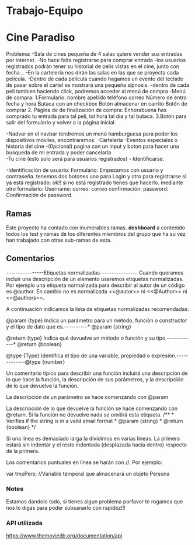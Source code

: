 # Trabajo-Equipo
# Cine Paradiso
Problema:
-Sala de cines pequeña de 4 salas quiere vender sus entradas por internet.
-No hace falta registrarse para comprar entrada
-los usuarios registrados podrán tener su historial de pelis vistas en el cine, junto con fecha…
-En la cartelería nos dirán las salas en las que se proyecta cada película.
-Dentro de cada película cuando hagamos un evento del teclado de pasar sobre el cartel se mostrará una pequeña sipnosis.
-dentro de cada peli tambien haciendo click, podremos acceder al menú de compra
-Menú de compra:
	1.Formulario:
		nombre
		apellido
		teléfono
		correo
		Número de entro
		fecha y hora
		Butaca con un checkbox
		Botón almacenar en carrito
		Botón de comprar
	2. Página de de finalización de compra:
		Enhorabuena has comprado tu entrada para tal peli, tal hora tal día y tal butaca.
	3.Botón para salir del formulario y volver a la página inicial.


-Nadvar
en el navbar tendremos un menú hamburguesa para poder los dispositivos móviles, encontraremos:
	-Cartelería
	-Eventos especiales o historia del cine
-(0pcional) pagina con un input y boton para hacer una busqueda de mi entrada y poder cancelarla	
	-Tu cine (esto solo será para usuarios registrados)
	- Identificarse.

-Identificación de usuario:
Formulario:
 Empezamos con usuario y contraseña.
tenemos dos botones  uno para Login y otro para registrarse
si ya está registrado: ok!!
si no está registrado tienes que hacerlo.
 mediante otro formulario:
Username:
correo:
correo confirmación:
password:
Confirmación de password.

## Ramas
Este proyecto ha contado con inumerables ramas. **deshboard** a contenido todos los test y ramas de los diferentes miembros del grupo que ha su vez han trabajado con otras sub-ramas de esta.

## Comentarios
----------------Etiquetas normalizadas----------------
Cuando queramos incluir una descripción de un elemento usaremos etiquetas normalizadas. Por ejemplo una etiqueta normalizada para describir al autor de un código es @author. En cambio no es normalizada <<@autor>> ni <<@Author>> ni <<@authors>>.

A continuación indicamos la lista de etiquetas normalizadas recomendadas:

@param {type}
Indica un parámetro para un método, función o constructor y el tipo de dato que es.----------* @param {string}

@return {type}
Indica qué devuelve un método o función y su tipo.------------* @return {boolean}

@type {Type}
Identifica el tipo de una variable, propiedad o expresión.-------------@type {number}



Un comentario típico para describir una función incluirá una descripción de lo que hace la función, la descripción de sus parámetros, y la descripción de lo que devuelve la función.

La descripción de un parámetro se hace comenzando con @param

La descripción de lo que devuelve la función se hace comenzando con @return. Si la función no devuelve nada se omitirá esta etiqueta.
                      /**
                       * Verifies if the string is in a valid email format
                       * @param  {string}
                       * @return  {boolean}
                       */

Si una línea es demasiado larga la dividimos en varias líneas. La primera estará sin indentar y el resto indentada (desplazada hacia dentro) respecto de la primera.

Los comentarios puntuales en línea se harán con //. Por ejemplo:

var tmpPers; //Variable temporal que almacenará un objeto Persona


### Notes
Estamos dandolo todo, si tienes algun problema porfavor te rogamos que nos lo digas para poder subsanarlo con rapidez!!!


### API utilizada
https://www.themoviedb.org/documentation/api



